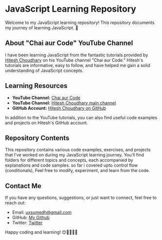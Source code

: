 # JavaScript Learning Repository

Welcome to my JavaScript learning repository! This repository documents my journey of learning JavaScript. 🚀

## About "Chai aur Code" YouTube Channel

I have been learning JavaScript from the fantastic tutorials provided by [Hitesh Choudhary](https://www.youtube.com/@chaiaurcode) on his YouTube channel "Chai aur Code." Hitesh's tutorials are informative, easy to follow, and have helped me gain a solid understanding of JavaScript concepts.

## Learning Resources

- **YouTube Channel:** [Chai aur Code](https://www.youtube.com/@chaiaurcode)
- **YouTube Channel:** [Hitesh Choudhary main channel](https://www.youtube.com/@HiteshChoudharydotcom)
- **GitHub Account:** [Hitesh Choudhary on GitHub](https://github.com/hiteshchoudhary)

In addition to the YouTube tutorials, you can also find useful code examples and projects on Hitesh's GitHub account.

## Repository Contents

This repository contains various code examples, exercises, and projects that I've worked on during my JavaScript learning journey. You'll find folders for different topics and concepts, each accompanied by explanations and code samples. so far i covered upto control flow (conditionals), Feel free to modify, experiment, and learn from the code.

## Contact Me

If you have any questions, suggestions, or just want to connect, feel free to reach out:

- Email: uxsumedh@gmail.com
- GitHub: [My Github](https://github.com/sumedhcode)
- Twitter: [Twitter](https://twitter.com/SumedhUx)

Happy coding and learning! 😊👩‍💻👨‍💻

